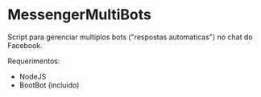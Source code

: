 # MessengerMultiBots
 Script para gerenciar multiplos bots ("respostas automaticas") no chat do Facebook.
 
 Requerimentos:

- NodeJS
- BootBot (incluido)
